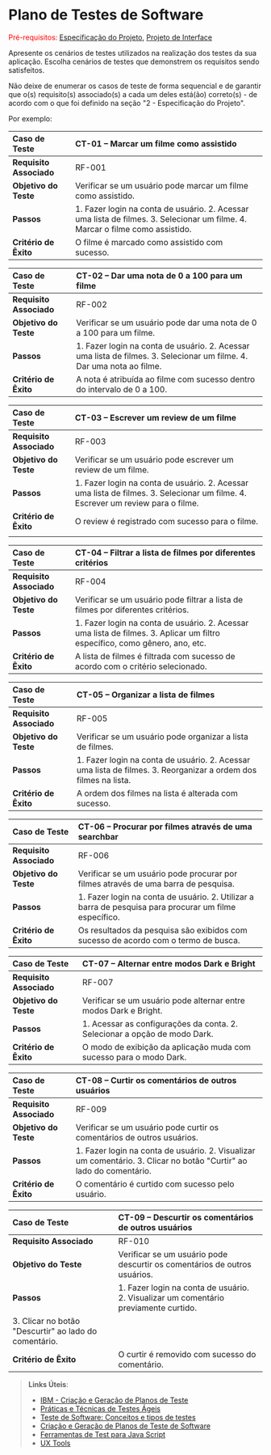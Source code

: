 # Plano de Testes de Software

<span style="color:red">Pré-requisitos: <a href="2-Especificação do Projeto.md"> Especificação do Projeto</a></span>, <a href="3-Projeto de Interface.md"> Projeto de Interface</a>

Apresente os cenários de testes utilizados na realização dos testes da sua aplicação. Escolha cenários de testes que demonstrem os requisitos sendo satisfeitos.

Não deixe de enumerar os casos de teste de forma sequencial e de garantir que o(s) requisito(s) associado(s) a cada um deles está(ão) correto(s) - de acordo com o que foi definido na seção "2 - Especificação do Projeto".

Por exemplo:

| **Caso de Teste**       | CT-01 – Marcar um filme como assistido                                                                                        |
| :---------------------- | :---------------------------------------------------------------------------------------------------------------------------- |
| **Requisito Associado** | RF-001                                                                                                                        |
| **Objetivo do Teste**   | Verificar se um usuário pode marcar um filme como assistido.                                                                  |
| **Passos**              | 1. Fazer login na conta de usuário. 2. Acessar uma lista de filmes. 3. Selecionar um filme. 4. Marcar o filme como assistido. |
| **Critério de Êxito**   | O filme é marcado como assistido com sucesso.                                                                                 |

| **Caso de Teste**       | CT-02 – Dar uma nota de 0 a 100 para um filme                                                                         |
| :---------------------- | :-------------------------------------------------------------------------------------------------------------------- |
| **Requisito Associado** | RF-002                                                                                                                |
| **Objetivo do Teste**   | Verificar se um usuário pode dar uma nota de 0 a 100 para um filme.                                                   |
| **Passos**              | 1. Fazer login na conta de usuário. 2. Acessar uma lista de filmes. 3. Selecionar um filme. 4. Dar uma nota ao filme. |
| **Critério de Êxito**   | A nota é atribuída ao filme com sucesso dentro do intervalo de 0 a 100.                                               |

| **Caso de Teste**       | CT-03 – Escrever um review de um filme                                                                                          |
| :---------------------- | :------------------------------------------------------------------------------------------------------------------------------ |
| **Requisito Associado** | RF-003                                                                                                                          |
| **Objetivo do Teste**   | Verificar se um usuário pode escrever um review de um filme.                                                                    |
| **Passos**              | 1. Fazer login na conta de usuário. 2. Acessar uma lista de filmes. 3. Selecionar um filme. 4. Escrever um review para o filme. |
| **Critério de Êxito**   | O review é registrado com sucesso para o filme.                                                                                 |
|                         |

| **Caso de Teste**       | CT-04 – Filtrar a lista de filmes por diferentes critérios                                                                  |
| :---------------------- | :-------------------------------------------------------------------------------------------------------------------------- |
| **Requisito Associado** | RF-004                                                                                                                      |
| **Objetivo do Teste**   | Verificar se um usuário pode filtrar a lista de filmes por diferentes critérios.                                            |
| **Passos**              | 1. Fazer login na conta de usuário. 2. Acessar uma lista de filmes. 3. Aplicar um filtro específico, como gênero, ano, etc. |
| **Critério de Êxito**   | A lista de filmes é filtrada com sucesso de acordo com o critério selecionado.                                              |

| **Caso de Teste**       | CT-05 – Organizar a lista de filmes                                                                             |
| :---------------------- | :-------------------------------------------------------------------------------------------------------------- |
| **Requisito Associado** | RF-005                                                                                                          |
| **Objetivo do Teste**   | Verificar se um usuário pode organizar a lista de filmes.                                                       |
| **Passos**              | 1. Fazer login na conta de usuário. 2. Acessar uma lista de filmes. 3. Reorganizar a ordem dos filmes na lista. |
| **Critério de Êxito**   | A ordem dos filmes na lista é alterada com sucesso.                                                             |

| **Caso de Teste**       | CT-06 – Procurar por filmes através de uma searchbar                                                   |
| :---------------------- | :----------------------------------------------------------------------------------------------------- |
| **Requisito Associado** | RF-006                                                                                                 |
| **Objetivo do Teste**   | Verificar se um usuário pode procurar por filmes através de uma barra de pesquisa.                     |
| **Passos**              | 1. Fazer login na conta de usuário. 2. Utilizar a barra de pesquisa para procurar um filme específico. |
| **Critério de Êxito**   | Os resultados da pesquisa são exibidos com sucesso de acordo com o termo de busca.                     |

| **Caso de Teste**       | CT-07 – Alternar entre modos Dark e Bright                                |
| :---------------------- | :------------------------------------------------------------------------ |
| **Requisito Associado** | RF-007                                                                    |
| **Objetivo do Teste**   | Verificar se um usuário pode alternar entre modos Dark e Bright.          |
| **Passos**              | 1. Acessar as configurações da conta. 2. Selecionar a opção de modo Dark. |
| **Critério de Êxito**   | O modo de exibição da aplicação muda com sucesso para o modo Dark.        |

| **Caso de Teste**       | CT-08 – Curtir os comentários de outros usuários                                                                    |
| :---------------------- | :------------------------------------------------------------------------------------------------------------------ |
| **Requisito Associado** | RF-009                                                                                                              |
| **Objetivo do Teste**   | Verificar se um usuário pode curtir os comentários de outros usuários.                                              |
| **Passos**              | 1. Fazer login na conta de usuário. 2. Visualizar um comentário. 3. Clicar no botão "Curtir" ao lado do comentário. |
| **Critério de Êxito**   | O comentário é curtido com sucesso pelo usuário.                                                                    |

| **Caso de Teste**                                     | CT-09 – Descurtir os comentários de outros usuários                                  |
| :---------------------------------------------------- | :----------------------------------------------------------------------------------- |
| **Requisito Associado**                               | RF-010                                                                               |
| **Objetivo do Teste**                                 | Verificar se um usuário pode descurtir os comentários de outros usuários.            |
| **Passos**                                            | 1. Fazer login na conta de usuário. 2. Visualizar um comentário previamente curtido. |
| 3. Clicar no botão "Descurtir" ao lado do comentário. |
| **Critério de Êxito**                                 | O curtir é removido com sucesso do comentário.                                       |

> **Links Úteis**:
>
> - [IBM - Criação e Geração de Planos de Teste](https://www.ibm.com/developerworks/br/local/rational/criacao_geracao_planos_testes_software/index.html)
> - [Práticas e Técnicas de Testes Ágeis](http://assiste.serpro.gov.br/serproagil/Apresenta/slides.pdf)
> - [Teste de Software: Conceitos e tipos de testes](https://blog.onedaytesting.com.br/teste-de-software/)
> - [Criação e Geração de Planos de Teste de Software](https://www.ibm.com/developerworks/br/local/rational/criacao_geracao_planos_testes_software/index.html)
> - [Ferramentas de Test para Java Script](https://geekflare.com/javascript-unit-testing/)
> - [UX Tools](https://uxdesign.cc/ux-user-research-and-user-testing-tools-2d339d379dc7)
